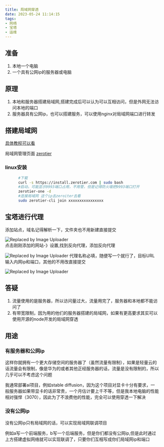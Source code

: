 ```yaml
---
title: 局域网穿透
date: 2023-05-24 11:14:15
tags:
- 网络
- 宝塔
- 运维
---
```

## 准备
1. 本地一个电脑
2. 一个具有公网ip的服务器或电脑
## 原理
1. 本地和服务器搭建局域网,搭建完成后可以认为可以互相访问，但是外网无法访问本地的端口
2. 服务器具有公网ip，也可以搭建服务，可以使用nginx对局域网端口进行转发

## 搭建局域网
[具体教程可以看](https://zhuanlan.zhihu.com/p/83849371)

局域网管理页面 [zerotier](https://my.zerotier.com/)

### linux安装

```bash
	  #下载
	  curl -s https://install.zerotier.com | sudo bash
	  #启动。可能显示9993端口占用，不用管，但是记得防火墙把9993端口打开
	  zerotier-one -d
	  #连接局域网 这个ip去zeroiter去看
	  sudo zerotier-cli join xxxxxxxxxxxxxxxx
```



## 宝塔进行代理

添加站点，域名记得解析一下，文件夹也不用新建直接提交

![Replaced by Image Uploader](https://s2.loli.net/2023/04/19/aBudGpM4vb7x1PR.png)  
点击刚刚添加的网站-》设置,找到反向代理，添加反向代理

![Replaced by Image Uploader](https://s2.loli.net/2023/04/19/BvfusHlgWCQj2YR.png)
代理名称必填，随便写一个就行了，目标URL输入内网ip和端口，其他的不用改直接提交

![Replaced by Image Uploader](https://s2.loli.net/2023/04/19/jHfne6xTZz7MBFO.png)  

## 答疑
1. 流量使用的是服务器，所以访问量过大，流量用完了，服务器和本地都不能访问了
2. 有带宽限制，因为用的他们的服务器搭建的局域网，如果有更高要求其实可以使用开源的node开发的局域网穿透


## 用途
### 有服务器和公网ip
这样你就拥有一个更大存储空间的服务器了（虽然流量有限制），如果是轻量云的话流量会有限制，像是华为的或者其他正经服务器的话，流量是没有限制的，所以几乎可以不考虑这个问题

我通常部署ai项目，例如stable diffusion，因为这个项目对显卡十分有要求，一般服务器如果带显卡的话非常贵，一个月估计要上千不等，但是我本地电脑的性能相对强悍（3070），因此为了不浪费他的性能，完全可以使用穿透一下解决
### 没有公网ip
没有公网ip只有局域网的话，可以实现局域网联调项目

例如a写一个前端服务，b写一个后端服务，但是你们都没有公网ip,但是此时通过上方搭建虚拟网络就可以实现联调了，只要你们互相写成你们局域网ip和端口


